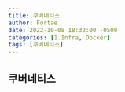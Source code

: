 ```yaml
---
title: 쿠버네티스
author: Fortae
date: 2022-10-08 18:32:00 -0500
categories: [1.Infra, Docker]
tags: [쿠버네티스]
---
```


## 쿠버네티스
